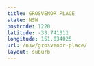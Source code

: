 ```yaml
---
title: GROSVENOR PLACE
state: NSW
postcode: 1220
latitude: -33.741311
longitude: 151.034025
url: /nsw/grosvenor-place/
layout: suburb
---
```

